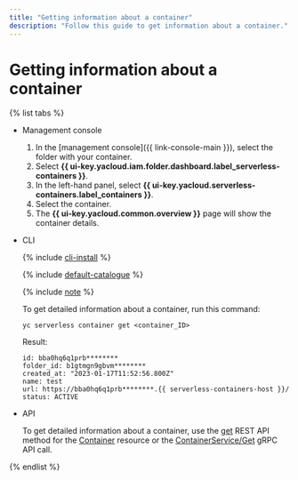 ```yaml
---
title: "Getting information about a container"
description: "Follow this guide to get information about a container."
---
```


# Getting information about a container

{% list tabs %}

- Management console

   1. In the [management console]({{ link-console-main }}), select the folder with your container.
   1. Select **{{ ui-key.yacloud.iam.folder.dashboard.label_serverless-containers }}**.
   1. In the left-hand panel, select **{{ ui-key.yacloud.serverless-containers.label_containers }}**.
   1. Select the container.
   1. The **{{ ui-key.yacloud.common.overview }}** page will show the container details.

- CLI

   {% include [cli-install](../../_includes/cli-install.md) %}

   {% include [default-catalogue](../../_includes/default-catalogue.md) %}

   {% include [note](../../_includes/serverless-containers/sc-list-note.md) %}

   To get detailed information about a container, run this command:

   ```
   yc serverless container get <container_ID>
   ```
   Result:
   ```
   id: bba0hq6q1prb********
   folder_id: b1gtmgn9gbvm********
   created_at: "2023-01-17T11:52:56.800Z"
   name: test
   url: https://bba0hq6q1prb********.{{ serverless-containers-host }}/
   status: ACTIVE
   ```

- API

   To get detailed information about a container, use the [get](../containers/api-ref/Container/get.md) REST API method for the [Container](../containers/api-ref/Container/index.md) resource or the [ContainerService/Get](../containers/api-ref/grpc/container_service.md#Get) gRPC API call.

{% endlist %}